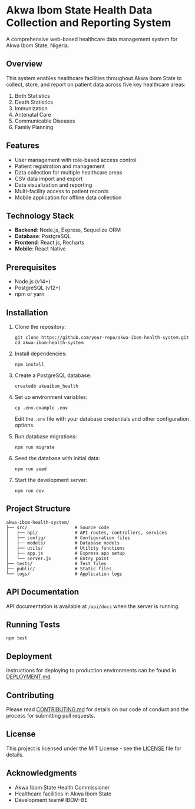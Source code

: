 # Akwa Ibom State Health Data Collection and Reporting System

A comprehensive web-based healthcare data management system for Akwa Ibom State, Nigeria.

## Overview

This system enables healthcare facilities throughout Akwa Ibom State to collect, store, and report on patient data across five key healthcare areas:

1. Birth Statistics
2. Death Statistics
3. Immunization
4. Antenatal Care
5. Communicable Diseases
6. Family Planning

## Features

- User management with role-based access control
- Patient registration and management
- Data collection for multiple healthcare areas
- CSV data import and export
- Data visualization and reporting
- Multi-facility access to patient records
- Mobile application for offline data collection

## Technology Stack

- **Backend**: Node.js, Express, Sequelize ORM
- **Database**: PostgreSQL
- **Frontend**: React.js, Recharts
- **Mobile**: React Native

## Prerequisites

- Node.js (v14+)
- PostgreSQL (v12+)
- npm or yarn

## Installation

1. Clone the repository:
   ```
   git clone https://github.com/your-repo/akwa-ibom-health-system.git
   cd akwa-ibom-health-system
   ```

2. Install dependencies:
   ```
   npm install
   ```

3. Create a PostgreSQL database:
   ```
   createdb akwaibom_health
   ```

4. Set up environment variables:
   ```
   cp .env.example .env
   ```
   Edit the `.env` file with your database credentials and other configuration options.

5. Run database migrations:
   ```
   npm run migrate
   ```

6. Seed the database with initial data:
   ```
   npm run seed
   ```

7. Start the development server:
   ```
   npm run dev
   ```

## Project Structure

```
akwa-ibom-health-system/
├── src/                  # Source code
│   ├── api/              # API routes, controllers, services
│   ├── config/           # Configuration files
│   ├── models/           # Database models
│   ├── utils/            # Utility functions
│   ├── app.js            # Express app setup
│   └── server.js         # Entry point
├── tests/                # Test files
├── public/               # Static files
└── logs/                 # Application logs
```

## API Documentation

API documentation is available at `/api/docs` when the server is running.

## Running Tests

```
npm test
```

## Deployment

Instructions for deploying to production environments can be found in [DEPLOYMENT.md](DEPLOYMENT.md).

## Contributing

Please read [CONTRIBUTING.md](CONTRIBUTING.md) for details on our code of conduct and the process for submitting pull requests.

## License

This project is licensed under the MIT License - see the [LICENSE](LICENSE) file for details.

## Acknowledgments

- Akwa Ibom State Health Commissioner
- Healthcare facilities in Akwa Ibom State
- Development team# IBOM-BE
